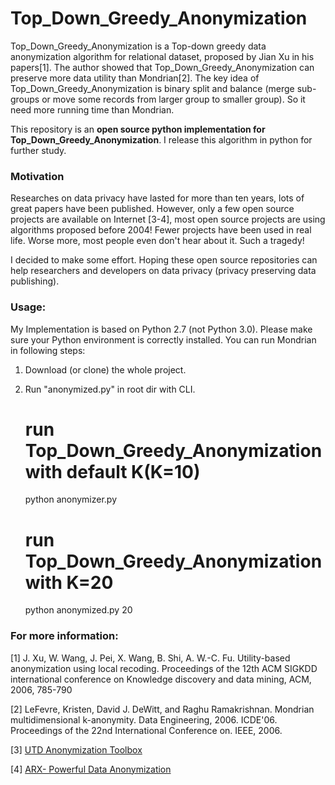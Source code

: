 # Top_Down_Greedy_Anonymization

Top_Down_Greedy_Anonymization is a Top-down greedy data anonymization algorithm for relational dataset, proposed by Jian Xu in his papers[1]. The author showed that Top_Down_Greedy_Anonymization can preserve more data utility than Mondrian[2]. The key idea of Top_Down_Greedy_Anonymization is binary split and balance (merge sub-groups or move some records from larger group to smaller group). So it need more running time than Mondrian.

This repository is an **open source python implementation for Top_Down_Greedy_Anonymization**. I release this algorithm in python for further study.



### Motivation

Researches on data privacy have lasted for more than ten years, lots of great papers have been published. However, only a few open source projects are available on Internet [3-4], most open source projects are using algorithms proposed before 2004! Fewer projects have been used in real life. Worse more, most people even don't hear about it. Such a tragedy! 

I decided to make some effort. Hoping these open source repositories can help researchers and developers on data privacy (privacy preserving data publishing).



### Usage:

My Implementation is based on Python 2.7 (not Python 3.0). Please make sure your Python environment is correctly installed. You can run Mondrian in following steps: 

1) Download (or clone) the whole project. 

2) Run "anonymized.py" in root dir with CLI.



	# run Top_Down_Greedy_Anonymization with default K(K=10)

	python anonymizer.py 

	

	# run Top_Down_Greedy_Anonymization with K=20

	python anonymized.py 20



### For more information:

[1] J. Xu, W. Wang, J. Pei, X. Wang, B. Shi, A. W.-C. Fu. Utility-based anonymization using local recoding. Proceedings of the 12th ACM SIGKDD international conference on Knowledge discovery and data mining, ACM, 2006, 785-790



[2] LeFevre, Kristen, David J. DeWitt, and Raghu Ramakrishnan. Mondrian multidimensional k-anonymity. Data Engineering, 2006. ICDE'06. Proceedings of the 22nd International Conference on. IEEE, 2006.



[3] [UTD Anonymization Toolbox](http://cs.utdallas.edu/dspl/toolbox/)

[4] [ARX- Powerful Data Anonymization](https://github.com/arx-deidentifier/arx)